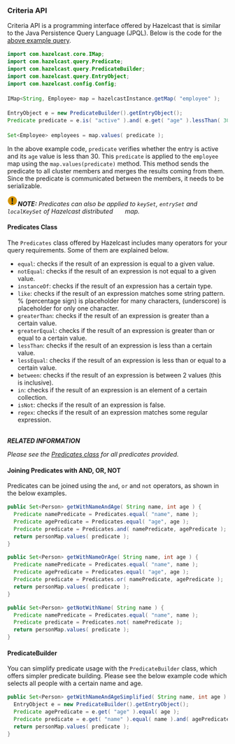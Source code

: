 


### Criteria API

Criteria API is a programming interface offered by Hazelcast that is similar to the Java Persistence Query Language (JPQL). Below is the code
for the [above example query](#employee-map-query-example).

```java
import com.hazelcast.core.IMap;
import com.hazelcast.query.Predicate;
import com.hazelcast.query.PredicateBuilder;
import com.hazelcast.query.EntryObject;
import com.hazelcast.config.Config;

IMap<String, Employee> map = hazelcastInstance.getMap( "employee" );

EntryObject e = new PredicateBuilder().getEntryObject();
Predicate predicate = e.is( "active" ).and( e.get( "age" ).lessThan( 30 ) );

Set<Employee> employees = map.values( predicate );
```

In the above example code, `predicate` verifies whether the entry is active and its `age` value is less than 30. This `predicate` is
applied to the `employee` map using the `map.values(predicate)` method. This method sends the predicate to all cluster members
and merges the results coming from them. Since the predicate is communicated between the members, it needs to
be serializable.

![image](images/NoteSmall.jpg)***NOTE:*** *Predicates can also be applied to `keySet`, `entrySet` and `localKeySet` of Hazelcast distributed 
&nbsp;&nbsp;&nbsp;&nbsp;&nbsp;&nbsp;map.*

#### Predicates Class

The `Predicates` class offered by Hazelcast includes many operators for your query requirements. Some of them are
explained below.

- `equal`: checks if the result of an expression is equal to a given value.
- `notEqual`: checks if the result of an expression is not equal to a given value.
- `instanceOf`: checks if the result of an expression has a certain type.
- `like`: checks if the result of an expression matches some string pattern. % (percentage sign) is placeholder for many
characters,  (underscore) is placeholder for only one character.
- `greaterThan`: checks if the result of an expression is greater than a certain value.
- `greaterEqual`: checks if the result of an expression is greater than or equal to a certain value.
- `lessThan`: checks if the result of an expression is less than a certain value.
- `lessEqual`: checks if the result of an expression is less than or equal to a certain value.
- `between`: checks if the result of an expression is between 2 values (this is inclusive).
- `in`: checks if the result of an expression is an element of a certain collection.
- `isNot`: checks if the result of an expression is false.
- `regex`: checks if the result of an expression matches some regular expression.
<br></br>

***RELATED INFORMATION*** 

*Please see the
[Predicates class](https://github.com/hazelcast/hazelcast/blob/master/hazelcast/src/main/java/com/hazelcast/query/Predicates.java) for all predicates provided.*


#### Joining Predicates with AND, OR, NOT

Predicates can be joined using the `and`, `or` and `not` operators, as shown in the below examples.

```java
public Set<Person> getWithNameAndAge( String name, int age ) {
  Predicate namePredicate = Predicates.equal( "name", name );
  Predicate agePredicate = Predicates.equal( "age", age );
  Predicate predicate = Predicates.and( namePredicate, agePredicate );
  return personMap.values( predicate );
}
```

```java
public Set<Person> getWithNameOrAge( String name, int age ) {
  Predicate namePredicate = Predicates.equal( "name", name );
  Predicate agePredicate = Predicates.equal( "age", age );
  Predicate predicate = Predicates.or( namePredicate, agePredicate );
  return personMap.values( predicate );
}
```

```java
public Set<Person> getNotWithName( String name ) {
  Predicate namePredicate = Predicates.equal( "name", name );
  Predicate predicate = Predicates.not( namePredicate );
  return personMap.values( predicate );
}
```


#### PredicateBuilder

You can simplify predicate usage with the `PredicateBuilder` class, which offers simpler predicate building. Please see the
below example code which selects all people with a certain name and age.

```java
public Set<Person> getWithNameAndAgeSimplified( String name, int age ) {
  EntryObject e = new PredicateBuilder().getEntryObject();
  Predicate agePredicate = e.get( "age" ).equal( age );
  Predicate predicate = e.get( "name" ).equal( name ).and( agePredicate );
  return personMap.values( predicate );
}
```


